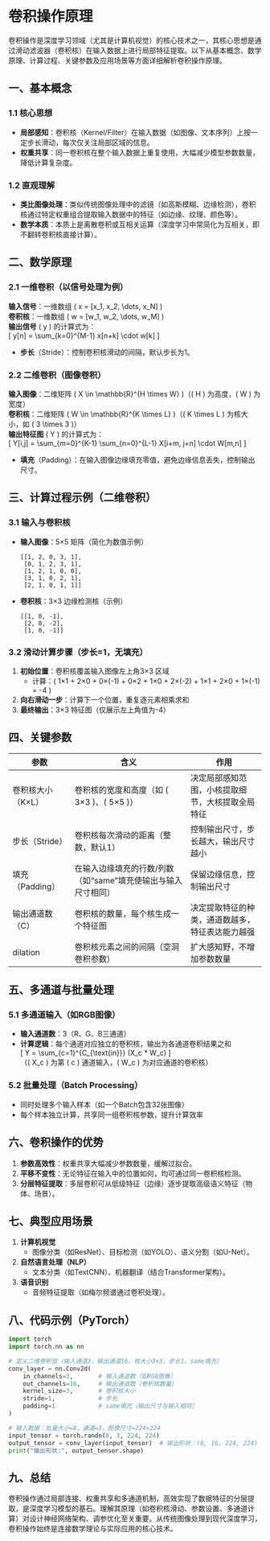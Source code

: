 
# 卷积操作原理

卷积操作是深度学习领域（尤其是计算机视觉）的核心技术之一，其核心思想是通过滑动滤波器（卷积核）在输入数据上进行局部特征提取。以下从基本概念、数学原理、计算过程、关键参数及应用场景等方面详细解析卷积操作原理。


## 一、基本概念
### 1.1 核心思想
- **局部感知**：卷积核（Kernel/Filter）在输入数据（如图像、文本序列）上按一定步长滑动，每次仅关注局部区域的信息。
- **权重共享**：同一卷积核在整个输入数据上重复使用，大幅减少模型参数数量，降低计算复杂度。

### 1.2 直观理解
- **类比图像处理**：类似传统图像处理中的滤镜（如高斯模糊、边缘检测），卷积核通过特定权重组合提取输入数据中的特征（如边缘、纹理、颜色等）。
- **数学本质**：本质上是离散卷积或互相关运算（深度学习中常简化为互相关，即不翻转卷积核直接计算）。


## 二、数学原理
### 2.1 一维卷积（以信号处理为例）
**输入信号**：一维数组 \( x = [x_1, x_2, \dots, x_N] \)  
**卷积核**：一维数组 \( w = [w_1, w_2, \dots, w_M] \)  
**输出信号** \( y \) 的计算式为：  
\[
y[n] = \sum_{k=0}^{M-1} x[n+k] \cdot w[k]
\]  
- **步长**（Stride）：控制卷积核滑动的间隔，默认步长为1。

### 2.2 二维卷积（图像卷积）
**输入图像**：二维矩阵 \( X \in \mathbb{R}^{H \times W} \)（\( H \) 为高度，\( W \) 为宽度）  
**卷积核**：二维矩阵 \( W \in \mathbb{R}^{K \times L} \)（\( K \times L \) 为核大小，如 \( 3 \times 3 \)）  
**输出特征图** \( Y \) 的计算式为：  
\[
Y[i,j] = \sum_{m=0}^{K-1} \sum_{n=0}^{L-1} X[i+m, j+n] \cdot W[m,n]
\]  
- **填充**（Padding）：在输入图像边缘填充零值，避免边缘信息丢失，控制输出尺寸。


## 三、计算过程示例（二维卷积）
### 3.1 输入与卷积核
- **输入图像**：5×5 矩阵（简化为数值示例）  
  ```
  [[1, 2, 0, 3, 1],
   [0, 1, 2, 3, 1],
   [1, 2, 1, 0, 0],
   [3, 1, 0, 2, 1],
   [2, 1, 0, 1, 1]]
  ```  
- **卷积核**：3×3 边缘检测核（示例）  
  ```
  [[1, 0, -1],
   [2, 0, -2],
   [1, 0, -1]]
  ```

### 3.2 滑动计算步骤（步长=1，无填充）
1. **初始位置**：卷积核覆盖输入图像左上角3×3 区域  
   - 计算：\( 1×1 + 2×0 + 0×(-1) + 0×2 + 1×0 + 2×(-2) + 1×1 + 2×0 + 1×(-1) = -4 \)  
2. **向右滑动一步**：计算下一个位置，重复逐元素相乘求和  
3. **最终输出**：3×3 特征图（仅展示左上角值为-4）  


## 四、关键参数

| **参数**      | **含义**                             | **作用**                   |
|-------------|------------------------------------|--------------------------|
| 卷积核大小（K×L）  | 卷积核的宽度和高度（如 \( 3×3 \)、\( 5×5 \)）   | 决定局部感知范围，小核提取细节，大核提取全局特征 |
| 步长（Stride）  | 卷积核每次滑动的距离（整数，默认1）                 | 控制输出尺寸，步长越大，输出尺寸越小       |
| 填充（Padding） | 在输入边缘填充的行数/列数（如“same”填充使输出与输入尺寸相同） | 保留边缘信息，控制输出尺寸            |
| 输出通道数（C）    | 卷积核的数量，每个核生成一个特征图                  | 决定提取特征的种类，通道数越多，特征表达能力越强 |
| dilation    | 卷积核元素之间的间隔（空洞卷积参数）                 | 扩大感知野，不增加参数数量            |


## 五、多通道与批量处理
### 5.1 多通道输入（如RGB图像）
- **输入通道数**：3（R、G、B三通道）  
- **计算逻辑**：每个通道对应独立的卷积核，输出为各通道卷积结果之和  
  \[
  Y = \sum_{c=1}^{C_{\text{in}}} (X_c * W_c)
  \]  
  （\( X_c \) 为第 \( c \) 通道输入，\( W_c \) 为对应通道的卷积核）

### 5.2 批量处理（Batch Processing）
- 同时处理多个输入样本（如一个Batch包含32张图像）  
- 每个样本独立计算，共享同一组卷积核参数，提升计算效率


## 六、卷积操作的优势
1. **参数高效性**：权重共享大幅减少参数数量，缓解过拟合。  
2. **平移不变性**：无论特征在输入中的位置如何，均可通过同一卷积核检测。  
3. **分层特征提取**：多层卷积可从低级特征（边缘）逐步提取高级语义特征（物体、场景）。  


## 七、典型应用场景
1. **计算机视觉**  
   - 图像分类（如ResNet）、目标检测（如YOLO）、语义分割（如U-Net）。  
2. **自然语言处理（NLP）**  
   - 文本分类（如TextCNN）、机器翻译（结合Transformer架构）。  
3. **语音识别**  
   - 音频特征提取（如梅尔频谱通过卷积处理）。  


## 八、代码示例（PyTorch）
```python
import torch
import torch.nn as nn

# 定义二维卷积层（输入通道3，输出通道16，核大小3×3，步长1，same填充）
conv_layer = nn.Conv2d(
    in_channels=3,       # 输入通道数（如RGB图像）
    out_channels=16,     # 输出通道数（卷积核数量）
    kernel_size=3,       # 卷积核大小
    stride=1,            # 步长
    padding=1            # same填充（输出尺寸与输入相同）
)

# 输入数据：批量大小=8，通道=3，图像尺寸=224×224
input_tensor = torch.randn(8, 3, 224, 224)
output_tensor = conv_layer(input_tensor)  # 输出形状：(8, 16, 224, 224)
print("输出形状:", output_tensor.shape)
```


## 九、总结
卷积操作通过局部连接、权重共享和多通道机制，高效实现了数据特征的分层提取，是深度学习模型的基石。理解其原理（如卷积核滑动、参数设置、多通道计算）对设计神经网络架构、调参优化至关重要。从传统图像处理到现代深度学习，卷积操作始终是连接数学理论与实际应用的核心技术。